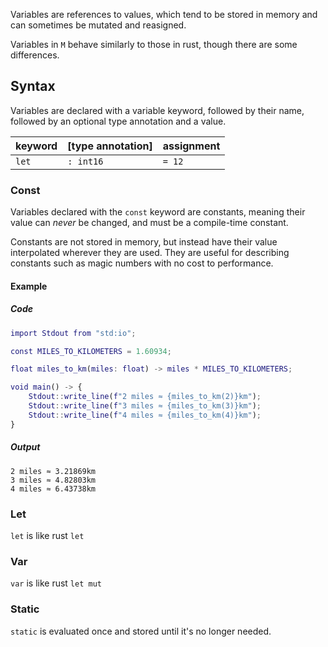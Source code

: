 Variables are references to values, which tend to be stored in memory and can sometimes be mutated and reasigned.

Variables in `M` behave similarly to those in rust, though there are some differences.

## Syntax

Variables are declared with a variable keyword, followed by their name, followed by an optional type annotation and a value.

| keyword | [type annotation] | assignment
| --- | --- | --- |
| `let` | `: int16` | `= 12`

### Const

Variables declared with the `const` keyword are constants, meaning their value can *never* be changed, and must be a compile-time constant.

Constants are not stored in memory, but instead have their value interpolated wherever they are used. They are useful for describing constants such as magic numbers with no cost to performance.

#### Example

##### Code

```m
import Stdout from "std:io";

const MILES_TO_KILOMETERS = 1.60934;

float miles_to_km(miles: float) -> miles * MILES_TO_KILOMETERS;

void main() -> {
    Stdout::write_line(f"2 miles ≈ {miles_to_km(2)}km");
    Stdout::write_line(f"3 miles ≈ {miles_to_km(3)}km");
    Stdout::write_line(f"4 miles ≈ {miles_to_km(4)}km");
}
```

##### Output

```console
2 miles ≈ 3.21869km
3 miles ≈ 4.82803km
4 miles ≈ 6.43738km
```

### Let

`let` is like rust `let`

### Var

`var` is like rust `let mut`

### Static

`static` is evaluated once and stored until it's no longer needed.

